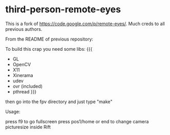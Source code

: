 third-person-remote-eyes
========================

This is a fork of https://code.google.com/p/remote-eyes/.
Much creds to all previous authors.

From the README of previous repository:

To build this crap you need some libs:
{{{
- GL
- OpenCV
- X11
- Xinerama
- udev
- ovr (included)
- pthread
}}}

then go into the fpv directory and just type "make"

Usage:

press f9 to go fullscreen
press pos1/home or end to change camera picturesize inside Rift
